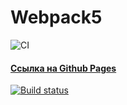 # Webpack5

![CI](https://github.com/<AlexandrYaskevich>/<git@github.com:AlexandrYaskevich/DnD.git>/actions/workflows/web.yml/badge.svg)

#### [Ссылка на Github Pages](https://github.com/AlexandrYaskevich/DnD/)

[![Build status](https://ci.appveyor.com/api/projects/status/qcbdpysild3dgmnb?svg=true)](https://ci.appveyor.com/project/AlexandrYaskevich/dnd)
